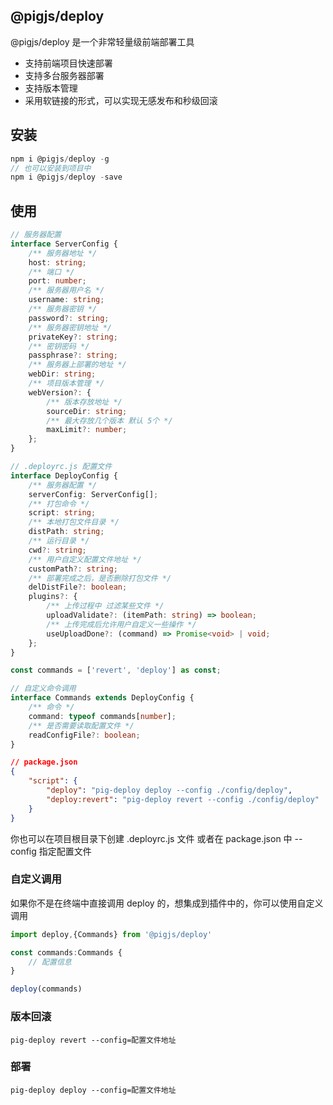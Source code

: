 ## @pigjs/deploy

@pigjs/deploy 是一个非常轻量级前端部署工具

-   支持前端项目快速部署
-   支持多台服务器部署
-   支持版本管理
-   采用软链接的形式，可以实现无感发布和秒级回滚

## 安装

```js
npm i @pigjs/deploy -g
// 也可以安装到项目中
npm i @pigjs/deploy -save
```

## 使用

```ts
// 服务器配置
interface ServerConfig {
    /** 服务器地址 */
    host: string;
    /** 端口 */
    port: number;
    /** 服务器用户名 */
    username: string;
    /** 服务器密钥 */
    password?: string;
    /** 服务器密钥地址 */
    privateKey?: string;
    /** 密钥密码 */
    passphrase?: string;
    /** 服务器上部署的地址 */
    webDir: string;
    /** 项目版本管理 */
    webVersion?: {
        /** 版本存放地址 */
        sourceDir: string;
        /** 最大存放几个版本 默认 5个 */
        maxLimit?: number;
    };
}

// .deployrc.js 配置文件
interface DeployConfig {
    /** 服务器配置 */
    serverConfig: ServerConfig[];
    /** 打包命令 */
    script: string;
    /** 本地打包文件目录 */
    distPath: string;
    /** 运行目录 */
    cwd?: string;
    /** 用户自定义配置文件地址 */
    customPath?: string;
    /** 部署完成之后，是否删除打包文件 */
    delDistFile?: boolean;
    plugins?: {
        /** 上传过程中 过滤某些文件 */
        uploadValidate?: (itemPath: string) => boolean;
        /** 上传完成后允许用户自定义一些操作 */
        useUploadDone?: (command) => Promise<void> | void;
    };
}

const commands = ['revert', 'deploy'] as const;

// 自定义命令调用
interface Commands extends DeployConfig {
    /** 命令 */
    command: typeof commands[number];
    /** 是否需要读取配置文件 */
    readConfigFile?: boolean;
}
```

```json
// package.json
{
    "script": {
        "deploy": "pig-deploy deploy --config ./config/deploy",
        "deploy:revert": "pig-deploy revert --config ./config/deploy"
    }
}
```

你也可以在项目根目录下创建 .deployrc.js 文件 或者在 package.json 中 --config 指定配置文件

### 自定义调用

如果你不是在终端中直接调用 deploy 的，想集成到插件中的，你可以使用自定义调用

```ts
import deploy,{Commands} from '@pigjs/deploy'

const commands:Commands {
    // 配置信息
}

deploy(commands)

```

### 版本回滚

```shell
pig-deploy revert --config=配置文件地址
```

### 部署

```shell
pig-deploy deploy --config=配置文件地址
```
